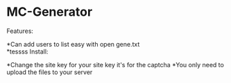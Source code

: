 # MC-Generator

Features:

*Can add users to list easy with open gene.txt<br>
*tessss
Install:

*Change the site key for your site key it's for the captcha
*You only need to upload the files to your server

